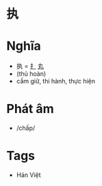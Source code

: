 # 执

# Nghĩa
* 执 = [⺘](⺘.md) [丸](丸.md)
* (thủ hoàn)
* cầm giữ, thi hành, thực hiện

# Phát âm
* /chấp/

# Tags
* Hán Việt

